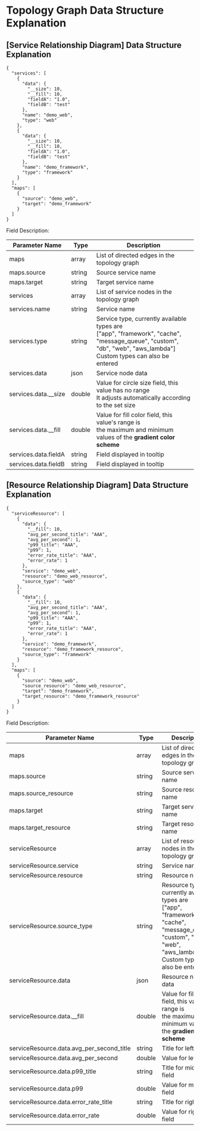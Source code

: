 # Topology Graph Data Structure Explanation

## [Service Relationship Diagram] Data Structure Explanation

```
{
  "services": [
    {
      "data": {
        "__size": 10,
        "__fill": 10,
        "fieldA": "1.0",
        "fieldB": "test"
      },
      "name": "demo_web",
      "type": "web"
    },
    {
      "data": {
        "__size": 10,
        "__fill": 10,
        "fieldA": "1.0",
        "fieldB": "test"
      },
      "name": "demo_framework",
      "type": "framework"
    }
  ],
  "maps": [
    {
      "source": "demo_web",
      "target": "demo_framework"
    }
  ]
}
```

Field Description:

| Parameter Name | Type  | Description  |
| --- | --- | --- |
| maps | array | List of directed edges in the topology graph |
| maps.source | string | Source service name |
| maps.target | string | Target service name |
| services | array | List of service nodes in the topology graph |
| services.name | string | Service name |
| services.type | string | Service type, currently available types are<br/>["app", "framework", "cache", "message_queue", "custom", "db", "web", "aws_lambda"]<br/>Custom types can also be entered |
| services.data | json | Service node data |
| services.data.__size | double | Value for circle size field, this value has no range<br/>It adjusts automatically according to the set size |
| services.data.__fill | double | Value for fill color field, this value's range is<br/>the maximum and minimum values of the **gradient color scheme** |
| services.data.fieldA | string | Field displayed in tooltip |
| services.data.fieldB | string | Field displayed in tooltip |

## [Resource Relationship Diagram] Data Structure Explanation

```
{
  "serviceResource": [
    {
      "data": {
        "__fill": 10,
        "avg_per_second_title": "AAA",
        "avg_per_second": 1,
        "p99_title": "AAA",
        "p99": 1,
        "error_rate_title": "AAA",
        "error_rate": 1
      },
      "service": "demo_web",
      "resource": "demo_web_resource",
      "source_type": "web"
    },
    {
      "data": {
        "__fill": 10,
        "avg_per_second_title": "AAA",
        "avg_per_second": 1,
        "p99_title": "AAA",
        "p99": 1,
        "error_rate_title": "AAA",
        "error_rate": 1
      },
      "service": "demo_framework",
      "resource": "demo_framework_resource",
      "source_type": "framework"
    }
  ],
  "maps": [
    {
      "source": "demo_web",
      "source_resource": "demo_web_resource",
      "target": "demo_framework",
      "target_resource": "demo_framework_resource"
    }
  ]
}
```

Field Description:

| Parameter Name | Type  | Description  |
| --- | --- | --- |
| maps | array | List of directed edges in the topology graph |
| maps.source | string | Source service name |
| maps.source_resource | string | Source resource name |
| maps.target | string | Target service name |
| maps.target_resource | string | Target resource name |
| serviceResource | array | List of resource nodes in the topology graph |
| serviceResource.service | string | Service name |
| serviceResource.resource | string | Resource name |
| serviceResource.source_type | string | Resource type, currently available types are<br/>["app", "framework", "cache", "message_queue", "custom", "db", "web", "aws_lambda"]<br/>Custom types can also be entered |
| serviceResource.data | json | Resource node data |
| serviceResource.data.__fill | double | Value for fill color field, this value's range is<br/>the maximum and minimum values of the **gradient color scheme** |
| serviceResource.data.avg_per_second_title | string | Title for left field |
| serviceResource.data.avg_per_second | double | Value for left field |
| serviceResource.data.p99_title | string | Title for middle field |
| serviceResource.data.p99 | double | Value for middle field |
| serviceResource.data.error_rate_title | string | Title for right field |
| serviceResource.data.error_rate | double | Value for right field |